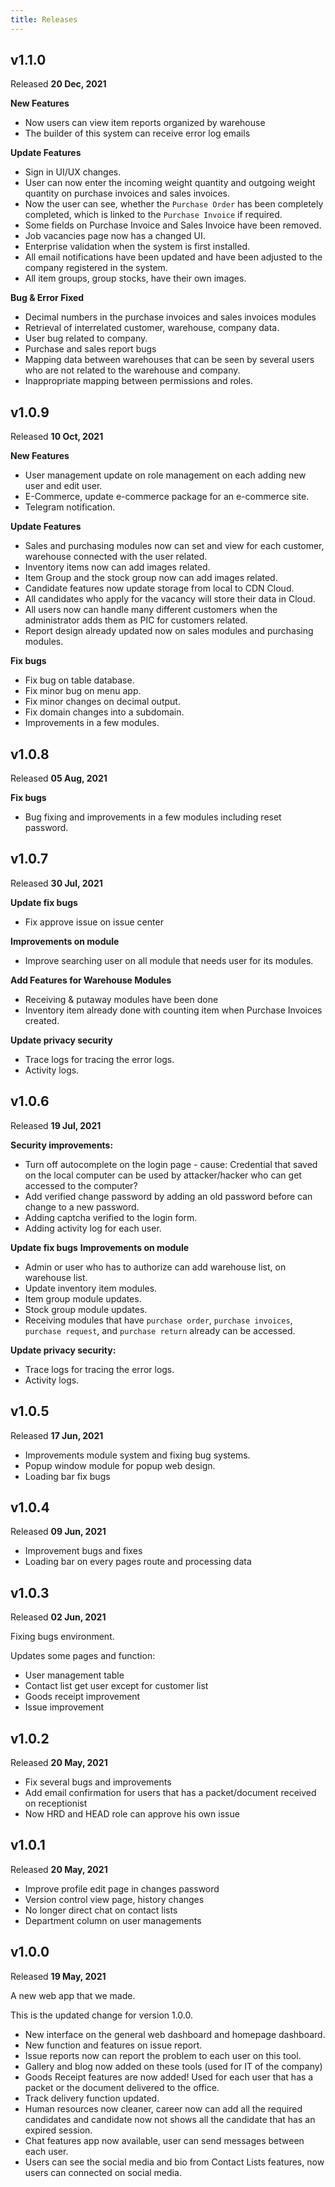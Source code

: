 ```yaml
---
title: Releases
---
```

## v1.1.0
Released **20 Dec, 2021**

**New Features**
- Now users can view item reports organized by warehouse
- The builder of this system can receive error log emails

**Update Features**
- Sign in UI/UX changes.
- User can now enter the incoming weight quantity and outgoing weight quantity on purchase invoices and sales invoices.
- Now the user can see, whether the `Purchase Order` has been completely completed, which is linked to the `Purchase Invoice` if required.
- Some fields on Purchase Invoice and Sales Invoice have been removed.
- Job vacancies page now has a changed UI.
- Enterprise validation when the system is first installed.
- All email notifications have been updated and have been adjusted to the company registered in the system.
- All item groups, group stocks, have their own images. 

**Bug & Error Fixed**
- Decimal numbers in the purchase invoices and sales invoices modules
- Retrieval of interrelated customer, warehouse, company data.
- User bug related to company.
- Purchase and sales report bugs
- Mapping data between warehouses that can be seen by several users who are not related to the warehouse and company.
- Inappropriate mapping between permissions and roles.

## v1.0.9

Released **10 Oct, 2021**

**New Features**
- User management update on role management on each adding new user and edit user.
- E-Commerce, update e-commerce package for an e-commerce site.
- Telegram notification.

**Update Features**
- Sales and purchasing modules now can set and view for each customer, warehouse connected with the user related.
- Inventory items now can add images related.
- Item Group and the stock group now can add images related.
- Candidate features now update storage from local to CDN Cloud.
- All candidates who apply for the vacancy will store their data in Cloud.
- All users now can handle many different customers when the administrator adds them as PIC for customers related.
- Report design already updated now on sales modules and purchasing modules.

**Fix bugs**
- Fix bug on table database.
- Fix minor bug on menu app.
- Fix minor changes on decimal output.
- Fix domain changes into a subdomain.
- Improvements in a few modules.

## v1.0.8

Released **05 Aug, 2021**

**Fix bugs**
- Bug fixing and improvements in a few modules including reset password.

## v1.0.7

Released **30 Jul, 2021**

**Update fix bugs**
- Fix approve issue on issue center

**Improvements on module**
- Improve searching user on all module that needs user for its modules.

**Add Features for Warehouse Modules**
- Receiving & putaway modules have been done
- Inventory item already done with counting item when Purchase Invoices created.

**Update privacy security**

- Trace logs for tracing the error logs.
- Activity logs.


## v1.0.6

Released **19 Jul, 2021**

**Security improvements:**
- Turn off autocomplete on the login page - cause: Credential that
  saved on the local computer can be used by attacker/hacker
  who can get accessed to the computer?
- Add verified change password by adding an old password
   before can change to a new password.
- Adding captcha verified to the login form.
- Adding activity log for each user.

**Update fix bugs**
**Improvements on module**
- Admin or user who has to authorize can add warehouse list, on warehouse list.
- Update inventory item modules.
- Item group module updates.
- Stock group module updates.
- Receiving modules that have `purchase order`, `purchase invoices`, `purchase request`, and `purchase return` already can be accessed.

**Update privacy security:**

- Trace logs for tracing the error logs.
- Activity logs.

## v1.0.5

Released **17 Jun, 2021**

- Improvements module system and fixing bug systems.
- Popup window module for popup web design.
- Loading bar fix bugs

## v1.0.4

Released **09 Jun, 2021**

- Improvement bugs and fixes
- Loading bar on every pages route and processing data

## v1.0.3

Released **02 Jun, 2021**

Fixing bugs environment.

Updates some pages and function:
- User management table
- Contact list get user except for customer list
- Goods receipt improvement
- Issue improvement

## v1.0.2

Released **20 May, 2021**

- Fix several bugs and improvements
- Add email confirmation for users that has a packet/document received on receptionist
- Now HRD and HEAD role can approve his own issue

## v1.0.1

Released **20 May, 2021**

- Improve profile edit page in changes password
- Version control view page, history changes
- No longer direct chat on contact lists
- Department column on user managements

## v1.0.0

Released **19 May, 2021**

A new web app that we made.

This is the updated change for version 1.0.0.

- New interface on the general web dashboard and homepage dashboard.
- New function and features on issue report.
- Issue reports now can report the problem to each user on this tool.
- Gallery and blog now added on these tools (used for IT of the company)
- Goods Receipt features are now added! Used for each user that has a packet or
   the document delivered to the office.
- Track delivery function updated.
- Human resources now cleaner, career now can add all the required candidates and
   candidate now not shows all the candidate that has an expired session.
- Chat features app now available, user can send messages between each user.
- Users can see the social media and bio from Contact Lists features, now users can
   connected on social media.